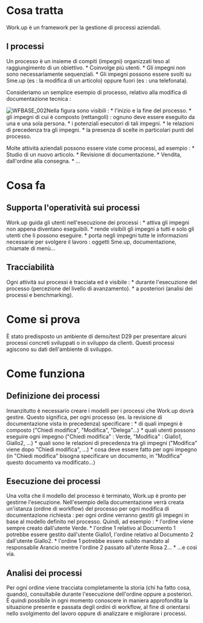 # Cosa tratta

Work.up è un framework per la gestione di processi aziendali.

## I processi

Un processo è un insieme di compiti (impegni) organizzati teso al raggiungimento di un obiettivo.
 \* Coinvolge più utenti.
 \* Gli impegni non sono necessariamente sequenziali.
 \* Gli impegni possono essere svolti su Sme.up (es :  la modifica di un articolo) oppure fuori (es :  una telefonata).

Consideriamo un semplice esempio di processo, relativo alla modifica di documentazione tecnica : 

![WFBASE_002](https://doc.smeup.com/immagini/WFBASE_023/WFBASE_002.png)Nella figura sono visibili : 
 \* l'inizio e la fine del processo.
 \* gli impegni di cui è composto (rettangoli) :  ognuno deve essere eseguito da una e una sola persona.
 \* i potenziali esecutori di tali impegni.
 \* le relazioni di precedenza tra gli impegni.
 \* la presenza di scelte in particolari punti del processo.


Molte attività aziendali possono essere viste come processi, ad esempio : 
 \* Studio di un nuovo articolo.
 \* Revisione di documentazione.
 \* Vendita, dall'ordine alla consegna.
 \* ...

# Cosa fa

## Supporta l'operatività sui processi

Work.up guida gli utenti nell'esecuzione dei processi : 
 \* attiva gli impegni non appena diventano eseguibili.
 \* rende visibili gli impegni a tutti e solo gli utenti che li possono eseguire.
 \* porta negli impegni tutte le informazioni necessarie per svolgere il lavoro :  oggetti Sme.up, documentazione, chiamate di menù...

## Tracciabilità

Ogni attività sui processi è tracciata ed è visibile : 
 \* durante l'esecuzione del processo (percezione del livello di avanzamento).
 \* a posteriori (analisi dei processi e benchmarking).


# Come si prova

È stato predisposto un ambiente di demo/test D29 per presentare alcuni processi concreti sviluppati o in sviluppo da clienti. Questi processi agiscono su dati dell'ambiente di sviluppo.

# Come funziona

## Definizione dei processi

Innanzitutto è necessario creare i modelli per i processi che Work.up dovrà gestire. Questo significa, per ogni processo (es. la revisione di documentazione vista in precedenza) specificare : 
 \* di quali impegni è composto ("Chiedi modifica", "Modifica", "Delega"...)
 \* quali utenti possono eseguire ogni impegno ("Chiedi modifica" :  Verde, "Modifica" :  Giallo1, Giallo2, ...)
 \* quali sono le relazioni di precedenza tra gli impegni ("Modifica" viene dopo "Chiedi modifica", ...)
 \* cosa deve essere fatto per ogni impegno (in "Chiedi modifica" bisogna specificare un documento, in "Modifica" questo documento va modificato...)

## Esecuzione dei processi

Una volta che il modello del processo è terminato, Work.up è pronto per gestirne l'esecuzione.
Nell'esempio della documentazione verrà creata un'istanza (ordine di workflow) del processo per ogni modifica di documentazione richiesta :  per ogni ordine verranno gestiti gli impegni in base al modello definito nel processo.
Quindi, ad esempio : 
 \* l'ordine viene sempre creato dall'utente Verde.
 \* l'ordine 1 relativo al Documento 1 potrebbe essere gestito dall'utente Giallo1, l'ordine relativo al Documento 2 dall'utente Giallo2.
 \* l'ordine 1 potrebbe essere subito mandato al responsabile Arancio mentre l'ordine 2 passato all'utente Rosa 2...
 \* ...e così via.

## Analisi dei processi

Per ogni ordine viene tracciata completamente la storia (chi ha fatto cosa, quando), consultabile durante l'esecuzione dell'ordine oppure a posteriori.
È quindi possibile in ogni momento conoscere in maniera approfondita la situazione presente e passata degli ordini di workflow, al fine di orientarsi nello svolgimento del lavoro oppure di analizzare e migliorare i processi.
